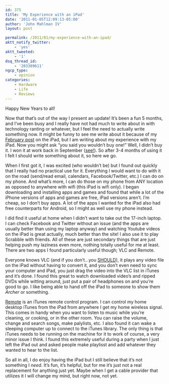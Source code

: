 ```yaml
---
id: 375
title: 'My Experience with an iPad'
date: '2011-01-05T12:09:13-05:00'
author: 'John Mahlman IV'
layout: post

permalink: /2011/01/my-experience-with-an-ipad/
aktt_notify_twitter:
    - 'yes'
aktt_tweeted:
    - '1'
dsq_thread_id:
    - '203389611'
ngcp_type:
    - opinion
categories:
    - Hardware
    - Life
    - Reviews
---
```


Happy New Years to all!

Now that that’s out of the way I present an update! It’s been a fun 5 months, and I’ve been busy and I really have not had much to write about in with technology ranting or whatever, but I feel the need to actually write something now. It might be funny to see me write about it because of my [ February post](http://yearofthegeek.net/2010/02/ipad/) on the iPad, but I am writing about my experience with my iPad. Now you might ask “you said you wouldn’t buy one!” Well, I didn’t buy it. I won it at work back in September ([see!](http://twitpic.com/2sk7qr)). So after 3-4 months of using it I felt I should write something about it, so here we go.

When I first got it, I was excited (who wouldn’t be) but I found out quickly that I really had no practical use for it. Everything I would want to do with it on the road (send/read email, calendars, Facebook/Twitter, etc.) I can do on my phone. And what’s more, I can do those on my phone from ANY location as opposed to anywhere with wifi (this iPad is wifi only). I began downloading and installing apps and games and found that while a lot of the iPhone versions of apps and games are free, iPad versions aren’t. I’m cheap, so I don’t buy apps. A lot of the apps I wanted for the iPad also had free counterparts for Android, so I might as well use my phone instead.

I did find it useful at home when I didn’t want to take out the 17-inch laptop. I can check Facebook and Twitter without an issue (and the apps are usually better than using my laptop anyway) and watching Youtube videos on the iPad is great actually, much better than the site! I also use it to play Scrabble with friends. All of these are just secondary things that are just helping push my laziness even more, nothing totally useful for me at least. There are two apps I found particularly useful though; VLC and Remote.

Everyone knows VLC (and if you don’t…you [SHOULD](http://www.videolan.org/vlc/)), it plays any video file on the iPad without having to convert it, and you don’t even need to sync your computer and iPad, you just drag the video into the VLC list in iTunes and it’s done. I found this great to watch downloaded video’s and ripped DVDs while witting around, just put a pair of headphones on and you’re good to go. I like being able to hand off the iPad to someone to show them *Archer* or something.

[Remote](http://www.apple.com/itunes/remote/) is an iTunes remote control program. I can control my home desktop iTunes from the iPad from anywhere I get my home wireless signal. This comes in handy when you want to listen to music while you’re cleaning, or cooking, or in the other room. You can raise the volume, change and search songs, make palylists, etc. I also found it can wake a sleeping computer up to connect to the iTunes library. The only thing is that iTunes needs to be running on the machine for it to work of course, a very minor issue I think. I found this extremely useful during a party when I just left the iPad out and asked people make playlisst and add whatever they wanted to hear to the list.

So all in all, I do enjoy having the iPad but I still believe that it’s not something I *need*. It’s fun, it’s helpful, but for me it’s just not a real replacement for anything just yet. Maybe when I get a cable provider that utilizes it I will change my mind, but right now, not yet.